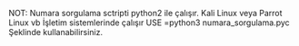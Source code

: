 NOT: 
Numara sorgulama sctripti python2 ile çalışır.
Kali Linux veya Parrot Linux vb 
İşletim sistemlerinde çalışır 
USE =python3 numara_sorgulama.pyc
Şeklinde kullanabilirsiniz.
